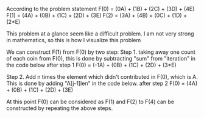 According to the problem statement
F(0) = (0A) + (1B) + (2C) + (3D) + (4E)
F(1) = (4A) + (0B) + (1C) + (2D) + (3E)
F(2) = (3A) + (4B) + (0C) + (1D) + (2*E)

This problem at a glance seem like a difficult problem. I am not very strong in mathematics, so this is how I visualize this problem

We can construct F(1) from F(0) by two step:
Step 1. taking away one count of each coin from F(0), this is done by subtracting "sum" from "iteration" in the code below
after step 1 F(0) = (-1A) + (0B) + (1C) + (2D) + (3*E)

Step 2. Add n times the element which didn't contributed in F(0), which is A. This is done by adding "A[j-1]len" in the code below.
after step 2 F(0) = (4A) + (0B) + (1C) + (2D) + (3E)

At this point F(0) can be considered as F(1) and F(2) to F(4) can be constructed by repeating the above steps.